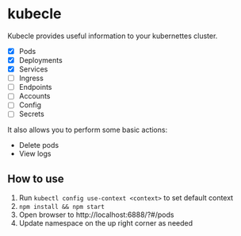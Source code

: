 # kubecle
Kubecle provides useful information to your kubernettes cluster.

- [x] Pods
- [x] Deployments
- [x] Services
- [ ] Ingress
- [ ] Endpoints
- [ ] Accounts
- [ ] Config
- [ ] Secrets

It also allows you to perform some basic actions:
- Delete pods
- View logs


## How to use
1. Run `kubectl config use-context <context>` to set default context
2. `npm install && npm start`
3. Open browser to http://localhost:6888/?#/pods
4. Update namespace on the up right corner as needed
